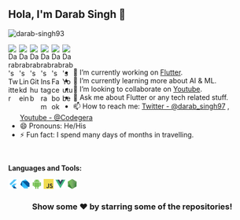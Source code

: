 ## Hola, I'm Darab Singh 👋

<p align="left"> <img src="https://avatars.githubusercontent.com/u/44564701?s=460&u=2c5859372a9f9d9bb06b9118f4588a9ae80696e7&v=4" alt="darab-singh93" width="150" height="150" /> </p>

<a href="https://twitter.com/darab_singh97">
  <img align="left" alt="Darab's Twitter" width="22px" src="https://cdn.jsdelivr.net/npm/simple-icons@v3/icons/twitter.svg" />
</a>
<a href="https://linkedin.com/in/darab-singh93">
  <img align="left" alt="Darab's Linkdein" width="22px" src="https://cdn.jsdelivr.net/npm/simple-icons@v3/icons/linkedin.svg" />
</a>
<a href="https://github.com/darab-singh93">
  <img align="left" alt="Darab's Github" width="22px" src="https://cdn.jsdelivr.net/npm/simple-icons@v3/icons/github.svg" />
</a>
</a>
<a href="https://instagram.com/darabsingh_/">
  <img align="left" alt="Darab's Instagram" width="22px" src="https://cdn.jsdelivr.net/npm/simple-icons@v3/icons/instagram.svg" />
</a>
<a href="https://www.facebook.com/darab.singh.9066/">
  <img align="left" alt="Darab's Facebook" width="22px" src="https://cdn.jsdelivr.net/npm/simple-icons@v3/icons/facebook.svg" />
</a>
<a href="https://www.youtube.com/Codegera/">
  <img align="left" alt="Darab's Youtube" width="22px" src="https://cdn.jsdelivr.net/npm/simple-icons@v3/icons/youtube.svg" />
</a>

<br/>
<br/>

- 🔭 I’m currently working on [Flutter](https://flutter.dev/).
- 🌱 I’m currently learning more about AI & ML.
- 👯 I’m looking to collaborate on [Youtube](https://youtube.com/Codegera).
- 💬 Ask me about Flutter or any tech related stuff.
- 📫 How to reach me: [Twitter - @darab_singh97](https://twitter.com/darab_singh97) , [Youtube - @Codegera](https://youtube.com/Codegera)
- 😄 Pronouns: He/His
- ⚡ Fun fact: I spend many days of months in travelling.

<br/>

**Languages and Tools:**  

<code><img height="20" src="https://raw.githubusercontent.com/github/explore/80688e429a7d4ef2fca1e82350fe8e3517d3494d/topics/flutter/flutter.png"></code>
<code><img height="20" src="https://raw.githubusercontent.com/github/explore/80688e429a7d4ef2fca1e82350fe8e3517d3494d/topics/dart/dart.png"></code>
<code><img height="20" src="https://raw.githubusercontent.com/github/explore/80688e429a7d4ef2fca1e82350fe8e3517d3494d/topics/android/android.png"></code>
<code><img height="20" src="https://raw.githubusercontent.com/github/explore/80688e429a7d4ef2fca1e82350fe8e3517d3494d/topics/javascript/javascript.png"></code>
<code><img height="20" src="https://raw.githubusercontent.com/github/explore/80688e429a7d4ef2fca1e82350fe8e3517d3494d/topics/vue/vue.png"></code>
<code><img height="20" src="https://raw.githubusercontent.com/github/explore/80688e429a7d4ef2fca1e82350fe8e3517d3494d/topics/nodejs/nodejs.png"></code>    

<div align="center">

### Show some ❤️ by starring some of the repositories!

</div>
